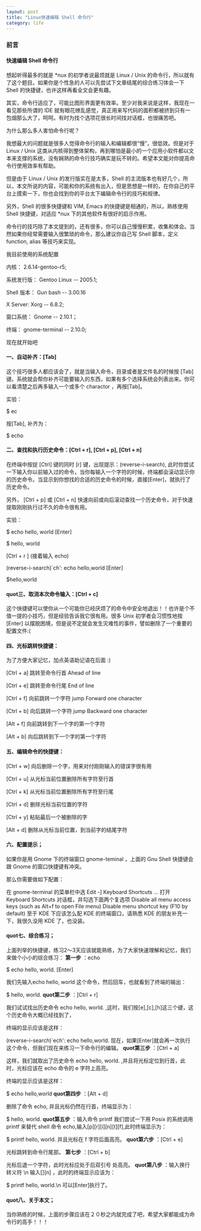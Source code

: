```yaml
---
layout: post
title: "Linux快速编辑 Shell 命令行"
category: life
---
```



### 前言 ###



#### 快速编辑 Shell 命令行 ####
想起听得最多的就是 *nux 的初学者说最烦就是 Linux / Unix 的命令行，所以就有了这个题目。如果你是个性急的人可以先尝试下文章结尾的综合练习体会一下 Shell 的快捷键，也许这样再看全文会更有趣。



其实，命令行适应了，可能比图形界面更有效率。至少对我来说是这样，我现在一看见那些所谓的 IDE 就有眼花缭乱感觉，真正用来写代码的面积都被挤到只有一包烟那么大了，呵呵。有时为找个选项花很长时间找对话框，也很痛苦吧。



为什么那么多人害怕命令行呢？



我想最大的问题就是很多人觉得命令行的输入和编辑都很“慢”，很低效。但是对于 Linux / Unix 这类从内核得到整体架构，再到哪怕是最小的一个应用小软件都以文本来支撑的系统，没有娴熟的命令行技巧确实是玩不转的。希望本文能对你提高命令行使用效率有帮助。



但是由于 Linux / Unix 的发行版实在是太多，Shell 的主流版本也有好几个，所以，本文所说的内容，可能和你的系统有出入，但是思想是一样的，在你自己的平台上摸索一下，你也会找到你的平台太下编辑命令行的技巧和规律。



另外，Shell 的很多快捷键和 VIM, Emacs 的快捷键是相通的，所以，熟练使用 Shell 快捷键，对适应 *nux 下的其他软件有很好的启示作用。



命令行的技巧除了本文提到的，还有很多，你可以自己慢慢积累，收集和体会。当然如果你经常需要输入很繁琐的命令，那么建议你自己写 Shell 脚本，定义 function, alias 等技巧来实现。



我目前使用的系统配置



内核： 2.6.14-gentoo-r5;

系统发行版： Gentoo Linux -- 2005.1;

Shell 版本： Gun bash -- 3.00.16

X Server: Xorg -- 6.8.2;

窗口系统： Gnome -- 2.10.1；

终端： gnome-terminal -- 2.10.0;



现在就开始吧


#### 一、自动补齐：[Tab] ####
这个技巧很多人都应该会了，就是当输入命令，目录或者是文件名的时候按 [Tab] 键。系统就会帮你补齐可能要输入的东西，如果有多个选择系统会列表出来。你可以看清楚之后再多输入一个或多个 charactor ，再按[Tab]。



实验：



$ ec



按[Tab], 补齐为：

$ echo


#### 二、查找和执行历史命令：[Ctrl + r], [Ctrl + p], [Ctrl + n] ####
在终端中按捉 [Ctrl] 键的同时 [r] 键，出现提示：(reverse-i-search), 此时你尝试一下输入你以前输入过的命令，当你每输入一个字符的时候，终端都会滚动显示你的历史命令。当显示到你想找的合适的历史命令的时候，直接[Enter]，就执行了历史命令。



另外， [Ctrl + p] 或 [Ctrl + n] 快速向前或向后滚动查找一个历史命令，对于快速提取刚刚执行过不久的命令很有用。



实验：

$ echo hello, world [Enter]

$ hello, world



[Ctrl + r ] (接着输入 echo)

(reverse-i-search)`ch': echo hello,world [Enter]

$hello,world


#### quot三、取消本次命令输入：[Ctrl + c] ####
这个快捷键可以使你从一个可能你已经厌烦了的命令中安全地退出！！也许是个不值一提的小技巧，但是经验告诉我它很有用。很多 Unix 初学者会习惯性地按 [Enter] 以摆脱困境，但是说不定就会发生灾难性的事件，譬如删除了一个重要的配置文件:(


#### 四、光标跳转快捷键： ####
为了方便大家记忆，加点英语助记语在后面 :)

[Ctrl + a] 跳转至命令行首 Ahead of line

[Ctrl + e] 跳转至命令行尾 End of line

[Ctrl + f] 向前跳转一个字符 jump Forward one character

[Ctrl + b] 向后跳转一个字符 jump Backward one character

[Alt + f] 向前跳转到下一个字的第一个字符

[Alt + b] 向后跳转到下一个字的第一个字符


#### 五、编辑命令的快捷键： ####
[Ctrl + w] 向后删除一个字，用来对付刚刚输入的错误字很有用

[Ctrl + u] 从光标当前位置删除所有字符至行首

[Ctrl + k] 从光标当前位置删除所有字符至行尾

[Ctrl + d] 删除光标当前位置的字符

[Ctrl + y] 粘贴最后一个被删除的字

[Alt + d] 删除从光标当前位置，到当前字的结尾字符


#### 六、配置提示； ####
如果你是用 Gnome 下的终端窗口 gnome-teminal ，上面的 Gnu Shell 快捷键会跟 Gnome 的窗口快捷键有冲突。



那么你需要做如下配置：



在 gnome-terminal 的菜单栏中选 Edit -] Keyboard Shortcuts ... 打开 Keyboard Shortcuts 对话框，并勾选下面两个复选项 Disable all menu access keys (such as Alt+f to open File menu) Disable menu shortcut key (F10 by default) 至于 KDE 下应该怎么配 KDE 的终端窗口，请熟悉 KDE 的朋友补充一下，我很久没用 KDE 了，也没装。


#### quot七、综合练习； ####
上面列举的快捷键，练习2～3天应该就能熟练，为了大家快速理解和记忆，我们来做个小小的综合练习： **第一步** ：echo

$ echo hello, world. [Enter]



我们先输入echo hello, world 这个命令，然后回车，也就看到了终端的输出：

$ hello, world. **quot第二步** ：[Ctrl + r]



我们试试找出历史命令 echo hello, world. ,这时，我们按[e],[c],[h]这三个键，这个历史命令大概已经找到了，

终端的显示应该是这样：

(reverse-i-search)`ech': echo hello,world. 现在，如果[Enter]就会再一次执行这个命令，但我们现在来练习一下命令行的编辑。 **quot第三步** ：[Ctrl + a]



这样，我们就取出了历史命令 echo hello, world. ,并且将光标定位到行首，此时，光标应该在 echo 命令的 e 字符上高亮。

终端的显示应该是这样：

$ echo hello,world **quot第四步** ：[Alt + d]



删除了命令 echo, 并且光标仍然在行首，终端显示为：

$ hello, world. **quot第五步** ：输入命令 printf 我们尝试一下用 Posix 的系统调用 printf 来替代 shell 命令 echo,输入[p][r][i][n][t][f],此时终端显示为：

$ printf hello, world. 并且光标在 f 字符后面高亮。 **quot第六步** ：[Ctrl + e]



光标跳转到命令行尾部。 **第七步** ：[Ctrl + b]



光标后退一个字符，此时光标应处于后双引号 处高亮。 **quot第八步** ：输入换行转义符 \n 输入[\][n] ，此时的终端显示应该为：



$ printf hello, world.\n 可以[Enter]执行了。


#### quot八、关于本文； ####
当你熟练的时候，上面的步骤应该在２０秒之内就完成了吧，希望大家都能成为命令行的高手！！！
